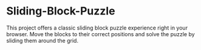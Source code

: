 # Sliding-Block-Puzzle
This project offers a classic sliding block puzzle experience right in your browser. Move the blocks to their correct positions and solve the puzzle by sliding them around the grid.
